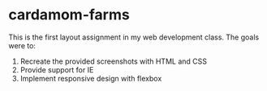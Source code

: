 # cardamom-farms
This is the first layout assignment in my web development class. The goals were to:
  1. Recreate the provided screenshots with HTML and CSS
  2. Provide support for IE
  3. Implement responsive design with flexbox
